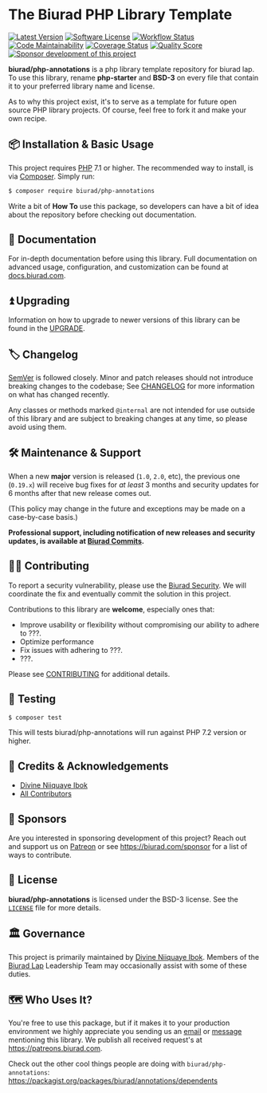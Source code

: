 # The Biurad PHP Library Template

[![Latest Version](https://img.shields.io/packagist/v/biurad/annotations.svg?style=flat-square)](https://packagist.org/packages/biurad/annotations)
[![Software License](https://img.shields.io/badge/License-BSD--3-brightgreen.svg?style=flat-square)](LICENSE)
[![Workflow Status](https://img.shields.io/github/workflow/status/biurad/php-annotations/Tests?style=flat-square)](https://github.com/biurad/php-annotations/actions?query=workflow%3ATests)
[![Code Maintainability](https://img.shields.io/codeclimate/maintainability/biurad/php-annotations?style=flat-square)](https://codeclimate.com/github/biurad/php-annotations)
[![Coverage Status](https://img.shields.io/codecov/c/github/biurad/php-annotations?style=flat-square)](https://codecov.io/gh/biurad/php-annotations)
[![Quality Score](https://img.shields.io/scrutinizer/g/biurad/php-annotations.svg?style=flat-square)](https://scrutinizer-ci.com/g/biurad/php-annotations)
[![Sponsor development of this project](https://img.shields.io/badge/sponsor%20this%20package-%E2%9D%A4-ff69b4.svg?style=flat-square)](https://biurad.com/sponsor)

**biurad/php-annotations** is a php library template repository for biurad lap. To use this library, rename **php-starter** and **BSD-3** on every file that contain it to your preferred library name and license.

As to why this project exist, it's to serve as a template for future open source PHP library projects. Of course, feel free to fork it and make your own recipe.

## 📦 Installation & Basic Usage

This project requires [PHP] 7.1 or higher. The recommended way to install, is via [Composer]. Simply run:

```bash
$ composer require biurad/php-annotations
```

Write a bit of **How To** use this package, so developers can have a bit of idea about the repository before checking out documentation.

## 📓 Documentation

For in-depth documentation before using this library. Full documentation on advanced usage, configuration, and customization can be found at [docs.biurad.com][docs].

## ⏫ Upgrading

Information on how to upgrade to newer versions of this library can be found in the [UPGRADE].

## 🏷️ Changelog

[SemVer](http://semver.org/) is followed closely. Minor and patch releases should not introduce breaking changes to the codebase; See [CHANGELOG] for more information on what has changed recently.

Any classes or methods marked `@internal` are not intended for use outside of this library and are subject to breaking changes at any time, so please avoid using them.

## 🛠️ Maintenance & Support

When a new **major** version is released (`1.0`, `2.0`, etc), the previous one (`0.19.x`) will receive bug fixes for _at least_ 3 months and security updates for 6 months after that new release comes out.

(This policy may change in the future and exceptions may be made on a case-by-case basis.)

**Professional support, including notification of new releases and security updates, is available at [Biurad Commits][commit].**

## 👷‍♀️ Contributing

To report a security vulnerability, please use the [Biurad Security](https://security.biurad.com). We will coordinate the fix and eventually commit the solution in this project.

Contributions to this library are **welcome**, especially ones that:

- Improve usability or flexibility without compromising our ability to adhere to ???.
- Optimize performance
- Fix issues with adhering to ???.
- ???.

Please see [CONTRIBUTING] for additional details.

## 🧪 Testing

```bash
$ composer test
```

This will tests biurad/php-annotations will run against PHP 7.2 version or higher.

## 👥 Credits & Acknowledgements

- [Divine Niiquaye Ibok][@divineniiquaye]
- [All Contributors][]

## 🙌 Sponsors

Are you interested in sponsoring development of this project? Reach out and support us on [Patreon](https://www.patreon.com/biurad) or see <https://biurad.com/sponsor> for a list of ways to contribute.

## 📄 License

**biurad/php-annotations** is licensed under the BSD-3 license. See the [`LICENSE`](LICENSE) file for more details.

## 🏛️ Governance

This project is primarily maintained by [Divine Niiquaye Ibok][@divineniiquaye]. Members of the [Biurad Lap][] Leadership Team may occasionally assist with some of these duties.

## 🗺️ Who Uses It?

You're free to use this package, but if it makes it to your production environment we highly appreciate you sending us an [email] or [message] mentioning this library. We publish all received request's at <https://patreons.biurad.com>.

Check out the other cool things people are doing with `biurad/php-annotations`: <https://packagist.org/packages/biurad/annotations/dependents>

[PHP]: https://php.net
[Composer]: https://getcomposer.org
[@divineniiquaye]: https://github.com/divineniiquaye
[docs]: https://docs.biurad.com/php-annotations
[commit]: https://commits.biurad.com/php-annotations.git
[UPGRADE]: UPGRADE-1.x.md
[CHANGELOG]: CHANGELOG-0.x.md
[CONTRIBUTING]: ./.github/CONTRIBUTING.md
[All Contributors]: https://github.com/biurad/php-annotations/contributors
[Biurad Lap]: https://team.biurad.com
[email]: support@biurad.com
[message]: https://projects.biurad.com/message
